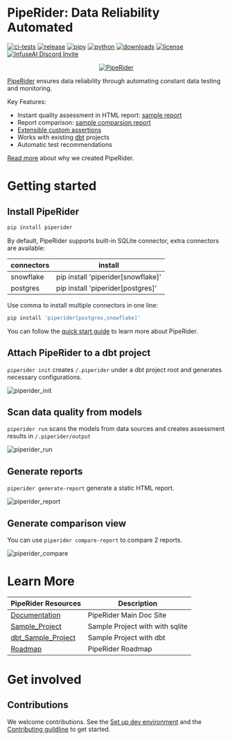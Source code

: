 # PipeRider: Data Reliability Automated

[![ci-tests](https://github.com/infuseai/piperider-cli/actions/workflows/tests.yaml/badge.svg)](https://github.com/infuseai/piperider-cli/actions/workflows/tests.yaml/badge.svg)
[![release](https://img.shields.io/github/release/infuseAI/piperider-cli/all.svg?style=flat-square)](https://github.com/infuseAI/piperider-cli/releases)
[![pipy](https://img.shields.io/pypi/v/piperider?style=flat-square)](https://pypi.org/project/piperider/)
[![python](https://img.shields.io/pypi/pyversions/piperider?style=flat-square)](https://pypi.org/project/piperider/)
[![downloads](https://img.shields.io/pypi/dw/piperider?style=flat-square)](https://pypi.org/project/piperider/#files)
[![license](https://img.shields.io/github/license/infuseai/piperider?style=flat-square)](https://github.com/InfuseAI/piperider/blob/main/LICENSE)
[![InfuseAI Discord Invite](https://img.shields.io/discord/664381609771925514?color=%237289DA&label=chat&logo=discord&logoColor=white&style=flat-square)](https://discord.com/invite/5zb2aK9KBV)

<p align="center">
  <a href="https://piperider.io">
    <img  src=".github/images/logo.svg" border="0" alt="PipeRider">
  </a>
</p>

[PipeRider](https://www.piperider.io/) ensures data reliability through automating constant data testing and monitoring.

Key Features:

- Instant quality assessment in HTML report: [sample report](https://piperider-github-readme.s3.ap-northeast-1.amazonaws.com/single-run/global_mobility_report.html)
- Report comparison: [sample comparsion report](https://piperider-github-readme.s3.ap-northeast-1.amazonaws.com/compare-report/index.html)
- [Extensible custom assertions](https://docs.piperider.io/data-quality-assertions/custom-assertions)
- Works with existing [dbt](https://github.com/dbt-labs/dbt-core) projects
- Automatic test recommendations

[Read more](https://blog.infuseai.io/data-reliability-automated-with-piperider-7a823521ef11) about why we created PipeRider.

# Getting started

## Install PipeRider

```bash
pip install piperider
```

By default, PipeRider supports built-in SQLite connector, extra connectors are available:

| connectors  | install  |
|---|---|
| snowflake | pip install 'piperider[snowflake]'  |
| postgres  | pip install 'piperider[postgres]'  |

Use comma to install multiple connectors in one line:

```bash
pip install 'piperider[postgres,snowflake]'
```

You can follow the [quick start guide](https://docs.piperider.io/quick-start) to learn more about PipeRider.


## Attach PipeRider to a dbt project

`piperider init` creates `/.piperider` under a dbt project root and generates necessary configurations.

![piperider_init](images/init_pipe.gif)

## Scan data quality from models

`piperider run` scans the models from data sources and creates assessment results in `/.piperider/output`

![piperider_run](images/run_pipe.gif)

## Generate reports

`piperider generate-report` generate a static HTML report.

![piperider_report](images/report_pipe.gif)

## Generate comparison view

You can use `piperider compare-report` to compare 2 reports.

![piperider_compare](images/compare_pipe.gif)

# Learn More

| PipeRider Resources | Description |
| -------------------- | ----------- |
| [Documentation] | PipeRider Main Doc Site |
| [Sample_Project] | Sample Project with with sqlite |
| [dbt_Sample_Project] | Sample Project with dbt |
| [Roadmap] | PipeRider Roadmap |

[Documentation]: https://docs.piperider.io/
[Sample_Project]: https://github.com/InfuseAI/infuse-finance
[dbt_Sample_Project]: https://github.com/InfuseAI/dbt-infuse-finance
[Roadmap]: https://github.com/orgs/InfuseAI/projects/1/views/1


# Get involved
## Contributions

We welcome contributions. See the [Set up dev environment](DEVELOP.md) and the [Contributing guildline](CONTRIBUTING.md) to get started.
